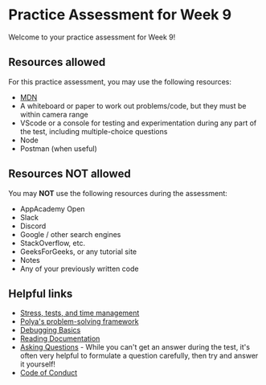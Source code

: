 # Practice Assessment for Week 9

Welcome to your practice assessment for Week 9!

## Resources allowed

For this practice assessment, you may use the following resources:

* [MDN]
* A whiteboard or paper to work out problems/code, but they must be within
  camera range
* VScode or a console for testing and experimentation during any part of the
  test, including multiple-choice questions
* Node
* Postman (when useful)

## Resources NOT allowed

You may **NOT** use the following resources during the assessment:

* AppAcademy Open
* Slack
* Discord
* Google / other search engines
* StackOverflow, etc.
* GeeksForGeeks, or any tutorial site
* Notes
* Any of your previously written code

## Helpful links

* [Stress, tests, and time management]
* [Polya's problem-solving framework]
* [Debugging Basics]
* [Reading Documentation]
* [Asking Questions] - While you can't get an answer during the test, it's often
  very helpful to formulate a question carefully, then try and answer it
  yourself!
* [Code of Conduct]

[MDN]: https://developer.mozilla.org/en-US/
[Stress, tests, and time management]: https://open.appacademy.io/learn/student-handbook/code-of-conduct/guide-to-stress--tests--and-time-management
[Polya's problem-solving framework]: https://open.appacademy.io/learn/student-handbook/code-of-conduct/polya-s-problem-solving-framework
[Debugging Basics]: https://open.appacademy.io/learn/student-handbook/code-of-conduct/debugging-basics
[Reading Documentation]: https://open.appacademy.io/learn/student-handbook/code-of-conduct/reading-documentation
[Asking Questions]: https://open.appacademy.io/learn/student-handbook/code-of-conduct/asking-questions
[Code of Conduct]: https://open.appacademy.io/learn/student-handbook/code-of-conduct/code-of-conduct
